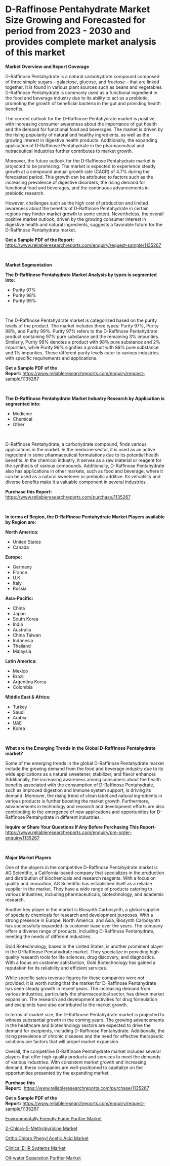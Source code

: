 <p><h1>D-Raffinose Pentahydrate Market Size Growing and Forecasted for period from 2023 - 2030 and provides complete market analysis of this market</h1></p><p><strong>Market Overview and Report Coverage</strong></p>
<p><p>D-Raffinose Pentahydrate is a natural carbohydrate compound composed of three simple sugars – galactose, glucose, and fructose – that are linked together. It is found in various plant sources such as beans and vegetables. D-Raffinose Pentahydrate is commonly used as a functional ingredient in the food and beverage industry due to its ability to act as a prebiotic, promoting the growth of beneficial bacteria in the gut and providing health benefits.</p><p>The current outlook for the D-Raffinose Pentahydrate market is positive, with increasing consumer awareness about the importance of gut health and the demand for functional food and beverages. The market is driven by the rising popularity of natural and healthy ingredients, as well as the growing interest in digestive health products. Additionally, the expanding application of D-Raffinose Pentahydrate in the pharmaceutical and nutraceutical industries further contributes to market growth.</p><p>Moreover, the future outlook for the D-Raffinose Pentahydrate market is projected to be promising. The market is expected to experience steady growth at a compound annual growth rate (CAGR) of 4.7% during the forecasted period. This growth can be attributed to factors such as the increasing prevalence of digestive disorders, the rising demand for functional food and beverages, and the continuous advancements in prebiotic research.</p><p>However, challenges such as the high cost of production and limited awareness about the benefits of D-Raffinose Pentahydrate in certain regions may hinder market growth to some extent. Nevertheless, the overall positive market outlook, driven by the growing consumer interest in digestive health and natural ingredients, suggests a favorable future for the D-Raffinose Pentahydrate market.</p></p>
<p><strong>Get a Sample PDF of the Report:</strong> <a href="https://www.reliableresearchreports.com/enquiry/request-sample/1135267">https://www.reliableresearchreports.com/enquiry/request-sample/1135267</a></p>
<p>&nbsp;</p>
<p><strong>Market Segmentation</strong></p>
<p><strong>The D-Raffinose Pentahydrate Market Analysis by types is segmented into:</strong></p>
<p><ul><li>Purity 97%</li><li>Purity 98%</li><li>Purity 99%</li></ul></p>
<p>&nbsp;</p>
<p><p>The D-Raffinose Pentahydrate market is categorized based on the purity levels of the product. The market includes three types: Purity 97%, Purity 98%, and Purity 99%. Purity 97% refers to the D-Raffinose Pentahydrate product containing 97% pure substance and the remaining 3% impurities. Similarly, Purity 98% denotes a product with 98% pure substance and 2% impurities, while Purity 99% signifies a product with 99% pure substance and 1% impurities. These different purity levels cater to various industries with specific requirements and applications.</p></p>
<p><strong>Get a Sample PDF of the Report:</strong>&nbsp;<a href="https://www.reliableresearchreports.com/enquiry/request-sample/1135267">https://www.reliableresearchreports.com/enquiry/request-sample/1135267</a></p>
<p>&nbsp;</p>
<p><strong>The D-Raffinose Pentahydrate Market Industry Research by Application is segmented into:</strong></p>
<p><ul><li>Medicine</li><li>Chemical</li><li>Other</li></ul></p>
<p>&nbsp;</p>
<p><p>D-Raffinose Pentahydrate, a carbohydrate compound, finds various applications in the market. In the medicine sector, it is used as an active ingredient in some pharmaceutical formulations due to its potential health benefits. In the chemical industry, it serves as a raw material or reagent for the synthesis of various compounds. Additionally, D-Raffinose Pentahydrate also has applications in other markets, such as food and beverage, where it can be used as a natural sweetener or prebiotic additive. Its versatility and diverse benefits make it a valuable component in several industries.</p></p>
<p><strong>Purchase this Report:</strong>&nbsp; <a href="https://www.reliableresearchreports.com/purchase/1135267">https://www.reliableresearchreports.com/purchase/1135267</a></p>
<p>&nbsp;</p>
<p><strong>In terms of Region, the D-Raffinose Pentahydrate Market Players available by Region are:</strong></p>
<p>
    <p> <strong> North America: </strong>
        <ul>
            <li>United States</li>
            <li>Canada</li>
        </ul>
        </p> 
    <p> <strong> Europe: </strong>
        <ul>
            <li>Germany</li>
            <li>France</li>
            <li>U.K.</li>
            <li>Italy</li>
            <li>Russia</li>
        </ul>
        </p> 
    <p> <strong> Asia-Pacific: </strong>
        <ul>
            <li>China</li>
            <li>Japan</li>
            <li>South Korea</li>
            <li>India</li>
            <li>Australia</li>
            <li>China Taiwan</li>
            <li>Indonesia</li>
            <li>Thailand</li>
            <li>Malaysia</li>
        </ul>
        </p> 
    <p> <strong> Latin America: </strong>
        <ul>
            <li>Mexico</li>
            <li>Brazil</li>
            <li>Argentina Korea</li>
            <li>Colombia</li>
        </ul>
        </p> 
    <p> <strong> Middle East & Africa: </strong>
        <ul>
            <li>Turkey</li>
            <li>Saudi</li>
            <li>Arabia</li>
            <li>UAE</li>
            <li>Korea</li>
        </ul>
    </p>
    </p>
<p>&nbsp;</p>
<p><strong>What are the Emerging Trends in the Global D-Raffinose Pentahydrate market?</strong></p>
<p><p>Some of the emerging trends in the global D-Raffinose Pentahydrate market include the growing demand from the food and beverage industry due to its wide applications as a natural sweetener, stabilizer, and flavor enhancer. Additionally, the increasing awareness among consumers about the health benefits associated with the consumption of D-Raffinose Pentahydrate, such as improved digestion and immune system support, is driving its demand. Moreover, the rising trend of clean label and natural ingredients in various products is further boosting the market growth. Furthermore, advancements in technology and research and development efforts are also contributing to the emergence of new applications and opportunities for D-Raffinose Pentahydrate in different industries.</p></p>
<p><strong>Inquire or Share Your Questions If Any Before Purchasing This Report</strong>- <a href="https://www.reliableresearchreports.com/enquiry/pre-order-enquiry/1135267">https://www.reliableresearchreports.com/enquiry/pre-order-enquiry/1135267</a></p>
<p>&nbsp;</p>
<p><strong>Major Market Players</strong></p>
<p><p>One of the players in the competitive D-Raffinose Pentahydrate market is AG Scientific, a California-based company that specializes in the production and distribution of biochemicals and research reagents. With a focus on quality and innovation, AG Scientific has established itself as a reliable supplier in the market. They have a wide range of products catering to various industries, including pharmaceuticals, biotechnology, and academic research.</p><p>Another key player in the market is Biosynth Carbosynth, a global supplier of specialty chemicals for research and development purposes. With a strong presence in Europe, North America, and Asia, Biosynth Carbosynth has successfully expanded its customer base over the years. The company offers a diverse range of products, including D-Raffinose Pentahydrate, meeting the needs of different industries.</p><p>Gold Biotechnology, based in the United States, is another prominent player in the D-Raffinose Pentahydrate market. They specialize in providing high-quality research tools for life sciences, drug discovery, and diagnostics. With a focus on customer satisfaction, Gold Biotechnology has gained a reputation for its reliability and efficient services.</p><p>While specific sales revenue figures for these companies were not provided, it is worth noting that the market for D-Raffinose Pentahydrate has seen steady growth in recent years. The increasing demand from various industries, particularly the pharmaceutical sector, has driven market expansion. The research and development activities for drug formulation and excipients have also contributed to the market growth.</p><p>In terms of market size, the D-Raffinose Pentahydrate market is projected to witness substantial growth in the coming years. The growing advancements in the healthcare and biotechnology sectors are expected to drive the demand for excipients, including D-Raffinose Pentahydrate. Additionally, the rising prevalence of chronic diseases and the need for effective therapeutic solutions are factors that will propel market expansion.</p><p>Overall, the competitive D-Raffinose Pentahydrate market includes several players that offer high-quality products and services to meet the demands of various industries. With consistent market growth and increasing demand, these companies are well-positioned to capitalize on the opportunities presented by the expanding market.</p></p>
<p><strong>Purchase this Report:</strong>&nbsp;&nbsp;<a href="https://www.reliableresearchreports.com/purchase/1135267">https://www.reliableresearchreports.com/purchase/1135267</a></p>
<p></p>
<p><strong>Get a Sample PDF of the Report:</strong>&nbsp;<a href="https://www.reliableresearchreports.com/enquiry/request-sample/1135267">https://www.reliableresearchreports.com/enquiry/request-sample/1135267</a></p>
<p><p><a href="https://www.linkedin.com/pulse/environmentally-friendly-fume-purifier-market-size-growth/">Environmentally Friendly Fume Purifier Market</a></p><p><a href="https://github.com/PeterParrish5/Market-Research-Report-List-1/blob/main/2-chloro-5-methylpyridine-market.md">2-Chloro-5-Methylpyridine Market</a></p><p><a href="https://github.com/WillieWoodard/Market-Research-Report-List-1/blob/main/ortho-chloro-phenyl-acetic-acid-market.md">Ortho Chloro Phenyl Acetic Acid Market</a></p><p><a href="https://medium.com/@mikebauch2013/clinical-ehr-systems-market-size-reveals-the-best-marketing-channels-in-global-industry-207d90ba924a">Clinical EHR Systems Market</a></p><p><a href="https://www.linkedin.com/pulse/oil-water-separation-purifier-market-size-share-global-analysis-1c/">Oil-water Separation Purifier Market</a></p></p>